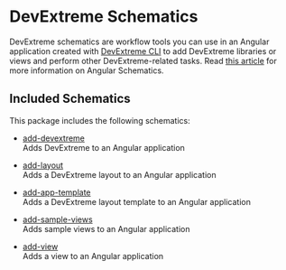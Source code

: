 # DevExtreme Schematics
DevExtreme schematics are workflow tools you can use in an Angular application created with [DevExtreme CLI](https://github.com/devexpress/DevExtreme-CLI) to add DevExtreme libraries or views and perform other DevExtreme-related tasks. Read [this article](https://blog.angular.io/schematics-an-introduction-dc1dfbc2a2b2) for more information on Angular Schematics.

## Included Schematics

This package includes the following schematics:

- [add-devextreme](src/add-devextreme)  
 Adds DevExtreme to an Angular application

- [add-layout](src/add-layout)  
 Adds a DevExtreme layout to an Angular application

- [add-app-template](src/add-app-template)  
 Adds a DevExtreme layout template to an Angular application

- [add-sample-views](src/add-sample-views)  
 Adds sample views to an Angular application

- [add-view](src/add-view)  
 Adds a view to an Angular application
